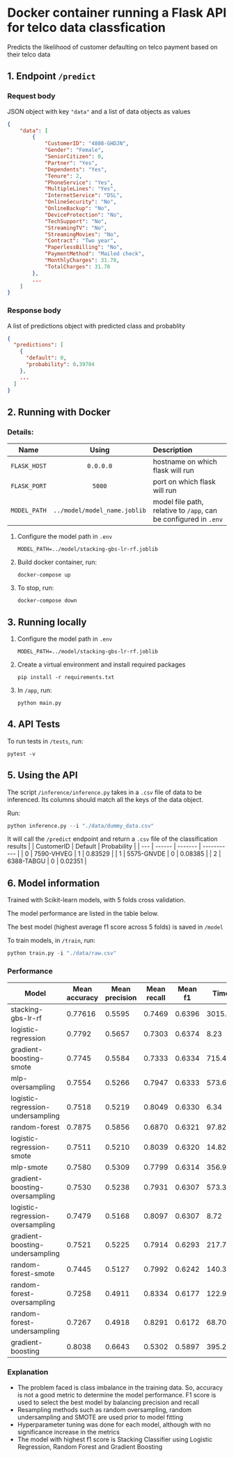 # Docker container running a Flask API for telco data classfication

Predicts the likelihood of customer defaulting on telco payment based on their telco data

## 1. Endpoint `/predict`

### Request body

JSON object with key `"data"` and a list of data objects as values

```json
{
    "data": [
        {
            "CustomerID": "4808-GHDJN",
            "Gender": "Female",
            "SeniorCitizen": 0,
            "Partner": "Yes",
            "Dependents": "Yes",
            "Tenure": 2,
            "PhoneService": "Yes",
            "MultipleLines": "Yes",
            "InternetService": "DSL",
            "OnlineSecurity": "No",
            "OnlineBackup": "No",
            "DeviceProtection": "No",
            "TechSupport": "No",
            "StreamingTV": "No",
            "StreamingMovies": "No",
            "Contract": "Two year",
            "PaperlessBilling": "No",
            "PaymentMethod": "Mailed check",
            "MonthlyCharges": 31.78,
            "TotalCharges": 31.78
        },
        ...
    ]
}
```

### Response body

A list of predictions object with predicted class and probablity

```json
{
  "predictions": [
    {
      "default": 0,
      "probability": 0.39704
    },
    ...
  ]
}
```

## 2. Running with Docker

### Details:

| Name         |            Using             | Description                                                      |
| ------------ | :--------------------------: | :--------------------------------------------------------------- |
| `FLASK_HOST` |          `0.0.0.0`           | hostname on which flask will run                                 |
| `FLASK_PORT` |            `5000`            | port on which flask will run                                     |
| `MODEL_PATH` | `../model/model_name.joblib` | model file path, relative to `/app`, can be configured in `.env` |

1. Configure the model path in `.env`

   ```
   MODEL_PATH=../model/stacking-gbs-lr-rf.joblib
   ```

2. Build docker container, run:

   ```
   docker-compose up
   ```

3. To stop, run:

   ```
   docker-compose down
   ```

## 3. Running locally

1. Configure the model path in `.env`

   ```
   MODEL_PATH=../model/stacking-gbs-lr-rf.joblib
   ```

2. Create a virtual environment and install required packages

   ```
   pip install -r requirements.txt
   ```

3. In `/app`, run:

   ```
   python main.py
   ```

## 4. API Tests

To run tests in `/tests`, run:

```
pytest -v
```

## 5. Using the API

The script `/inference/inference.py` takes in a `.csv` file of data to be inferenced. Its columns should match all the keys of the data object.

Run:

```python
python inference.py --i "./data/dummy_data.csv"
```

It will call the `/predict` endpoint and return a `.csv` file of the classification results
| | CustomerID | Default | Probability |
| --- | ------ | ------- | ----------- |
| 0 | 7590-VHVEG | 1 | 0.83529 |
| 1 | 5575-GNVDE | 0 | 0.08385 |
| 2 | 6388-TABGU | 0 | 0.02351 |

## 6. Model information

Trained with Scikit-learn models, with 5 folds cross validation.

The model performance are listed in the table below.

The best model (highest average f1 score across 5 folds) is saved in `/model`

To train models, in `/train`, run:

```python
python train.py -i "./data/raw.csv"
```

### Performance

| Model                             | Mean accuracy | Mean precision | Mean recall | Mean f1 | Time    |
| --------------------------------- | ------------- | -------------- | ----------- | ------- | ------- |
| stacking-gbs-lr-rf                | 0.77616       | 0.5595         | 0.7469      | 0.6396  | 3015.57 |
| logistic-regression               | 0.7792        | 0.5657         | 0.7303      | 0.6374  | 8.23    |
| gradient-boosting-smote           | 0.7745        | 0.5584         | 0.7333      | 0.6334  | 715.45  |
| mlp-oversampling                  | 0.7554        | 0.5266         | 0.7947      | 0.6333  | 573.62  |
| logistic-regression-undersampling | 0.7518        | 0.5219         | 0.8049      | 0.6330  | 6.34    |
| random-forest                     | 0.7875        | 0.5856         | 0.6870      | 0.6321  | 97.82   |
| logistic-regression-smote         | 0.7511        | 0.5210         | 0.8039      | 0.6320  | 14.82   |
| mlp-smote                         | 0.7580        | 0.5309         | 0.7799      | 0.6314  | 356.90  |
| gradient-boosting-oversampling    | 0.7530        | 0.5238         | 0.7931      | 0.6307  | 573.33  |
| logistic-regression-oversampling  | 0.7479        | 0.5168         | 0.8097      | 0.6307  | 8.72    |
| gradient-boosting-undersampling   | 0.7521        | 0.5225         | 0.7914      | 0.6293  | 217.78  |
| random-forest-smote               | 0.7445        | 0.5127         | 0.7992      | 0.6242  | 140.31  |
| random-forest-oversampling        | 0.7258        | 0.4911         | 0.8334      | 0.6177  | 122.98  |
| random-forest-undersampling       | 0.7267        | 0.4918         | 0.8291      | 0.6172  | 68.70   |
| gradient-boosting                 | 0.8038        | 0.6643         | 0.5302      | 0.5897  | 395.29  |

### Explanation

- The problem faced is class imbalance in the training data. So, accuracy is not a good metric to determine the model performance. F1 score is used to select the best model by balancing precision and recall
- Resampling methods such as random oversampling, random undersampling and SMOTE are used prior to model fitting
- Hyperparameter tuning was done for each model, although with no significance increase in the metrics
- The model with highest f1 score is Stacking Classifier using Logistic Regression, Random Forest and Gradient Boosting
